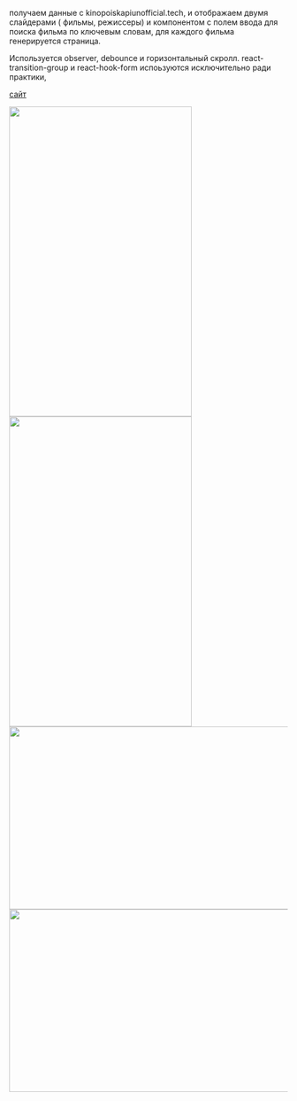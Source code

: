 получаем данные с kinopoiskapiunofficial.tech, и отображаем двумя слайдерами ( фильмы, режиссеры) и компонентом с полем ввода для поиска фильма по ключевым словам,
для каждого фильма генерируется страница.

Используется observer, debounce и горизонтальный скролл. 
react-transition-group и react-hook-form испоьзуются исключительно ради практики, 

[сайт](https://duremarduremar.github.io/my-typescript/) <br/>


<span>
<img src="https://s264vla.storage.yandex.net/rdisk/565ab379808e7e8122e73b7d302005b4168d1c1f7fd167a8d19f5b7d70763d7d/60f77f0b/hr6EOoOySaVlKHulgMjFSFVrozF_C4vG4w-eVV7eacTBM4zc5C_xROmgf6_GRK0BYB0jgoyda1Fzo0WOPKtwxw==?uid=27160728&filename=my-typescript_1adap.jpeg&disposition=inline&hash=&limit=0&content_type=image%2Fjpeg&owner_uid=27160728&fsize=147286&hid=1ed62352a8300a2552c0217ceaba850b&media_type=image&tknv=v2&etag=f6b4c409af913a4b68f3220beb97bb25&rtoken=GDLP1Yank0zo&force_default=yes&ycrid=na-96b02d94fe34730abb6a2217ffdde3c1-downloader3e&ts=5c7987e4598c0&s=077887a7e0713fc3e6fd1a2d3e86865166338dc47398ebbc22944dc69cd286df&pb=U2FsdGVkX1-1NtCSFLfe07d06E9v--Nb-aEfkcbWbYPVRuMeBIxvdjiSZLRvKpzdRN2NBw57Q-c944LLHdQsdalNx7RduDP6bPBa_Gp9UDk" width=330 height=560>
<img src="https://s103vla.storage.yandex.net/rdisk/efedc7f00290dcb051862e7e699e13808deb41b3b302f026d18b03f0b5dc779a/60f77f4b/hr6EOoOySaVlKHulgMjFSPl0N3fVeovw64ZNsXQyaM6FbV_BnnyHgVBWzrad5m9yLIWg1A-aZdKhfN2EhJYGDQ==?uid=27160728&filename=my-typescript_2adap.jpeg&disposition=inline&hash=&limit=0&content_type=image%2Fjpeg&owner_uid=27160728&fsize=193769&hid=a94ae1c1ed483de691ddce0caf4e41c5&media_type=image&tknv=v2&etag=f2ccdd9ae8ece0d54616cc5431e75524&rtoken=5MY43UvSTtBM&force_default=yes&ycrid=na-842c9bb2a7ea629c019d3319b95c9915-downloader3e&ts=5c798821628c0&s=b5fe9aa1a6f06cec85c364af7403c3efbce62b3fe3063cdd14eeb5656d23d7a7&pb=U2FsdGVkX19hOKTHULeXLq38VbJmLT8P6uncE8gQ3fkHYMC1EPBBxwF9n0RYj36v7Bx4iOnSRO6o65iQCMgzrHsbqjfeEjhMYFg0_NYZMVM" width=330 height=560>
</span>

<img src="https://s326sas.storage.yandex.net/rdisk/a9ff36572784d5bce68270461a400796e8867a9fbaed808e4cfd30e21efbb5d4/60f77f81/hr6EOoOySaVlKHulgMjFSAGZb2VYNjYm0eQ1CKjXxR_NFTVXbEdrWipslFfpJdr798gBI8ofk6kb04QYqIbtbg==?uid=27160728&filename=my-typescript_1dec.png&disposition=inline&hash=&limit=0&content_type=image%2Fpng&owner_uid=27160728&fsize=162608&hid=b34352e991999e1ccb83f63a9ccecd2b&media_type=image&tknv=v2&etag=a7e1210a5534f61ecbbe628023dffe37&rtoken=7gcByUUFKos4&force_default=yes&ycrid=na-2475dc95027459c0edbda977d6f7da67-downloader3e&ts=5c798854e2240&s=4cc63744bf3fcc8e17437e4a36127e105ea71c2094e0fe3156f1383f3da7e359&pb=U2FsdGVkX1_zQ5Vq6_kezNEXzZiFBp5PtZX7zpzJXL4o1png_kuprkAF3LkklnYBz9-FaeObmnyVEOJVpqjEQB8DtDvBvpPMGqc0cT7FiI4" width=660 height=330>
<img src="https://s187vla.storage.yandex.net/rdisk/90f838cdf8405776e0b35bce064cd320f4da0804e41765c9df19d681bf97f05c/60f77f9a/hr6EOoOySaVlKHulgMjFSO5dtxHY5kDrQ68fII2D7QgJg2Fu8gw55qawkKsdbqwGV0LuJLPhUdobBKPUMlcP1Q==?uid=27160728&filename=my-typescript_2dec.png&disposition=inline&hash=&limit=0&content_type=image%2Fpng&owner_uid=27160728&fsize=95122&hid=c22479296ba4bd9fa2b5389c77b08bb7&media_type=image&tknv=v2&etag=72232880450d51f34598affdd27263c3&rtoken=48M7VHTHdeoB&force_default=yes&ycrid=na-6ababb26f77d2129e4760c8f1f5dbaa1-downloader3e&ts=5c79886cb9a80&s=12b4633ced3c72f1014d5f7269a363a88963a398cb6a46e093cbb57475be43d9&pb=U2FsdGVkX1_jwqkuzyfrGoPgSs-rlhT7yKv4yc0ru6HH8DYM8ho7p_R7H-G4fPDLLDm12KQyR8YxpBuxzTsga_0WZdia0o87qNs2GVBgnvs" width=660 height=330>
